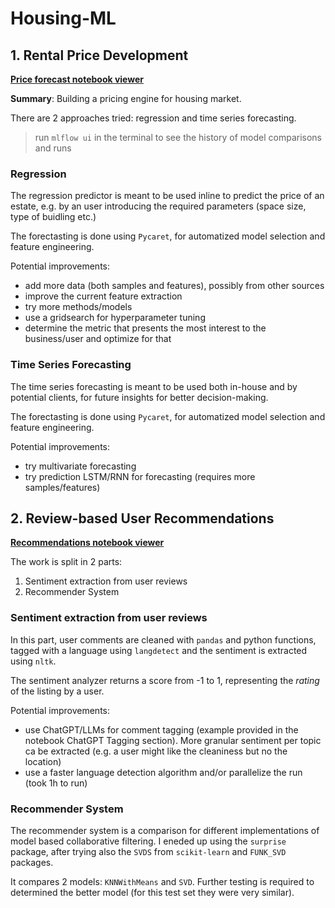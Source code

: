 # Housing-ML

## 1. Rental Price Development

[**Price forecast notebook viewer**](https://nbviewer.org/github/andreicap/housing-ml/blob/main/price_forecast.ipynb)

**Summary**: Building a pricing engine for housing market.

There are 2 approaches tried: regression and time series forecasting.

> run `mlflow ui` in the terminal to see the history of model comparisons and runs

### Regression
The regression predictor is meant to be used inline to predict the price of an estate, e.g. by an user introducing the required parameters (space size, type of buidling etc.)

The forectasting is done using `Pycaret`, for automatized model selection and feature engineering.

Potential improvements:
* add more data (both samples and features), possibly from other sources
* improve the current feature extraction
* try more methods/models
* use a gridsearch for hyperparameter tuning
* determine the metric that presents the most interest to the business/user and optimize for that


### Time Series Forecasting
The time series forecasting is meant to be used both in-house and by potential clients, for future insights for better decision-making.

The forectasting is done using `Pycaret`, for automatized model selection and feature engineering.

Potential improvements:
* try multivariate forecasting
* try prediction LSTM/RNN for forecasting (requires more samples/features)

## 2. Review-based User Recommendations

[**Recommendations notebook viewer**](https://nbviewer.org/github/andreicap/housing-ml/blob/main/recommendations.ipynb)

The work is split in 2 parts: 
1. Sentiment extraction from user reviews
2. Recommender System

### Sentiment extraction from user reviews

In this part, user comments are cleaned with `pandas` and python functions, tagged with a language using `langdetect` and the sentiment is extracted using `nltk`.

The sentiment analyzer returns a score from -1 to 1, representing the *rating* of the listing by a user.

Potential improvements:
* use ChatGPT/LLMs for comment tagging (example provided in the notebook ChatGPT Tagging section). More granular sentiment per topic ca be extracted (e.g. a user might like the cleaniness but no the location)
* use a faster language detection algorithm and/or parallelize the run (took 1h to run)

### Recommender System

The recommender system is a comparison for different implementations of model based collaborative filtering.
I eneded up using the `surprise` package, after trying  also the `SVDS` from `scikit-learn` and `FUNK_SVD` packages.

It compares 2 models: `KNNWithMeans` and `SVD`. Further testing is required to determined the better model (for this test set they were very similar).






